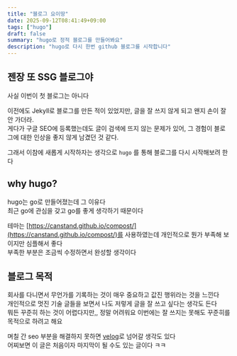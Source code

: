 ```yaml
---
title: "블로그 요이땅"
date: 2025-09-12T08:41:49+09:00
tags: ["hugo"]
draft: false
summary: "hugo로 정적 블로그를 만들어봐요"
description: "hugo로 다시 한번 github 블로그를 시작합니다"
---
```


## 젠장 또 SSG 블로그야

사실 이번이 첫 블로그는 아니다

이전에도 Jekyll로 블로그를 만든 적이 있었지만, 글을 잘 쓰지 않게 되고 왠지 손이 잘 안 가더라.  
게다가 구글 SEO에 등록했는데도 글이 검색에 뜨지 않는 문제가 있어, 그 경험이 블로그에 대한 인상을 좋지 않게 남겼던 것 같다.

그래서 이참에 새롭게 시작하자는 생각으로 `hugo` 를 통해 블로그를 다시 시작해보려 한다

## why hugo?

hugo는 go로 만들어졌는데 그 이유다  
최근 go에 관심을 갖고 go를 좋게 생각하기 때문이다

테마는 [https://canstand.github.io/compost/](https://canstand.github.io/compost/)를 사용하였는데
개인적으로 뭔가 부족해 보이지만 심플해서 좋다  
부족한 부분은 조금씩 수정하면서 완성할 생각이다

## 블로그 목적

회사를 다니면서 무언가를 기록하는 것이 매우 중요하고 값진 행위라는 것을 느낀다  
개인적으로 멋진 기술 글들을 보면서 나도 저렇게 글을 잘 쓰고 싶다는 생각도 든다  
뭐든 꾸준히 하는 것이 어렵다지만,,
정말 어려워요 이번에는 잘 쓰지는 못해도 꾸준히를 목적으로 하려고 해요

며칠 간 seo 부분을 해결하지 못하면 [velog](https://velog.io/)로 넘어갈 생각도 있다  
어찌보면 이 글은 처음이자 마지막이 될 수도 있는 글이다 ㅋㅋ
